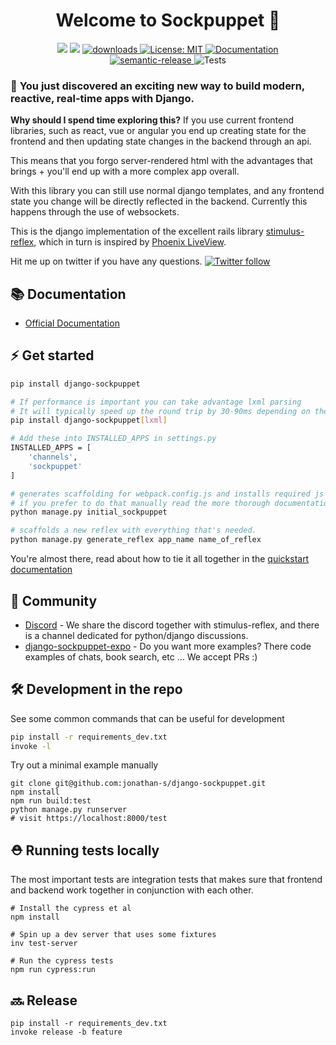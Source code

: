 <p align="center">
  <h1 align="center">Welcome to Sockpuppet 👋</h1>
  <p align="center">
    <img src="https://img.shields.io/pypi/v/django-sockpuppet"/>
    <img src="https://img.shields.io/npm/v/sockpuppet-js.svg?color=blue" />
    <a href="https://www.npmjs.com/package/sockpuppet-js">
      <img alt="downloads" src="https://img.shields.io/npm/dm/sockpuppet-js.svg?color=blue" target="_blank" />
    </a>
    <a href="https://github.com/jonathan-s/sockpuppet/blob/master/LICENSE">
      <img alt="License: MIT" src="https://img.shields.io/badge/license-MIT-brightgreen.svg" target="_blank" />
    </a>
    <a href="https://sockpuppet.argpar.se/" target="_blank">
      <img alt="Documentation" src="https://img.shields.io/badge/documentation-yes-brightgreen.svg" />
    </a>
    <br />
    <a href="#badge">
      <img alt="semantic-release" src="https://img.shields.io/badge/%20%20%F0%9F%93%A6%F0%9F%9A%80-semantic--release-e10079.svg">
    </a>
    <img src="https://travis-ci.org/jonathan-s/django-sockpuppet.svg?branch=master" alt="Tests">
  </p>
</p>


### 🎉 **You just discovered an exciting new way to build modern, reactive, real-time apps with Django.**

**Why should I spend time exploring this?** If you use current frontend libraries, such as react, vue or angular you end up creating state for the frontend and then updating state changes in the backend through an api.

This means that you forgo server-rendered html with the advantages that brings + you'll end up with a more complex app overall.

With this library you can still use normal django templates, and any frontend state you change will be directly reflected in the backend. Currently this happens through the use of websockets.

This is the django implementation of the excellent rails library [stimulus-reflex][1], which in turn is inspired by [Phoenix LiveView][2].

Hit me up on twitter if you have any questions.  [![Twitter follow](https://img.shields.io/twitter/follow/argparse?style=social)](https://twitter.com/argparse)

## 📚 Documentation

- [Official Documentation](https://sockpuppet.argpar.se/)

## ⚡️ Get started

```bash
pip install django-sockpuppet

# If performance is important you can take advantage lxml parsing
# It will typically speed up the round trip by 30-90ms depending on the html
pip install django-sockpuppet[lxml]

# Add these into INSTALLED_APPS in settings.py
INSTALLED_APPS = [
    'channels',
    'sockpuppet'
]

# generates scaffolding for webpack.config.js and installs required js dependencies
# if you prefer to do that manually read the more thorough documentation
python manage.py initial_sockpuppet

# scaffolds a new reflex with everything that's needed.
python manage.py generate_reflex app_name name_of_reflex
```

You're almost there, read about how to tie it all together in the [quickstart documentation][3]

## 💙 Community

- [Discord](https://discord.gg/XveN625) - We share the discord together with stimulus-reflex, and there is a channel dedicated for python/django discussions.
- [django-sockpuppet-expo](https://github.com/zodman/django-sockpuppet-expo) - Do you want more examples? There code examples of chats, book search, etc ... We accept PRs :)


## 🛠 Development in the repo

See some common commands that can be useful for development

```bash
pip install -r requirements_dev.txt
invoke -l
```

Try out a minimal example manually

```
git clone git@github.com:jonathan-s/django-sockpuppet.git
npm install
npm run build:test
python manage.py runserver
# visit https://localhost:8000/test
```

## ⛑ Running tests locally
The most important tests are integration tests that makes sure that frontend and backend work together in conjunction with each other.

```
# Install the cypress et al
npm install

# Spin up a dev server that uses some fixtures
inv test-server

# Run the cypress tests
npm run cypress:run
```


## 🔜 Release

```
pip install -r requirements_dev.txt
invoke release -b feature
```

[1]: https://github.com/hopsoft/stimulus_reflex
[2]: https://youtu.be/Z2DU0qLfPIY?t=670
[3]: https://sockpuppet.argpar.se/quickstart-django
